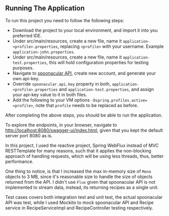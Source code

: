## Running The Application

To run this project you need to follow the following steps:
- Download the project to your local environment, and import it into you preferred IDE.
- Under src/main/resources, create a new file, name it ```application-<profile>.properties```, replacing ```<profile>``` with your username. Example ```application-john.properties```.
- Under src/main/resources, create a new file, name it ```application-test.properties```, this will hold configuration properties for testing purposes.
- Navigate to [spoonacular API](https://spoonacular.com/food-api), create new account, and generate your own api-key.
- Override ```spoonacular.api.key``` property in both, ```application-<profile>.properties``` and ```application-test.properties```, and assign your api-key value to it in both files.
- Add the following to your VM options ```-Dspring.profiles.active=<profile>```, note that ```profile``` needs to be replaced as before.

After completing the above steps, you should be able to run the application.

To explore the endpoints, in your browser, navigate to [http://localhost:8080/swagger-ui/index.html](http://localhost:8080/swagger-ui/index.html), given that you kept the default server port 8080 as is.

In this project, I used the reactive project, Spring WebFlux instead of MVC RESTTemplate for many reasons, such that it applies the non-blocking approach of handling requests, which will be using less threads, thus, better performance.

One thing to notice, is that I increased the max in-memory size of ```Mono``` objects to 3 MB, since it's reasonable size to handle the size of objects returned from the API. I didn't use ```Flux``` given that spoonacular API is not implemented to stream data, instead, its returning recipes as a single unit.

Test cases covers both integration test and unit test, the actual spoonacular API was test, while I used Mockito to mock spoonacular API and Recipe service in RecipeServiceImpl and RecipeController testing respectively.
